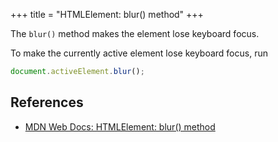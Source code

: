 +++
title = "HTMLElement: blur() method"
+++

The `blur()` method makes the element lose keyboard focus.

To make the currently active element lose keyboard focus, run

```javascript
document.activeElement.blur();
```

## References

- [MDN Web Docs: HTMLElement: blur() method](https://developer.mozilla.org/en-US/docs/Web/API/HTMLElement/blur)
